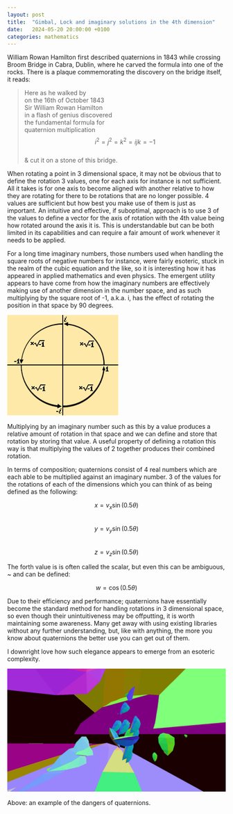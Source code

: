 ```yaml
---
layout: post
title:  "Gimbal, Lock and imaginary solutions in the 4th dimension"
date:   2024-05-20 20:00:00 +0100
categories: mathematics
---
```

William Rowan Hamilton first described quaternions in 1843 while crossing Broom Bridge in Cabra, Dublin, where he carved the formula into one of the rocks. There is a plaque commemorating the discovery on the bridge itself, it reads:

> Here as he walked by  
> on the 16th of October 1843  
> Sir William Rowan Hamilton  
> in a flash of genius discovered  
> the fundamental formula for  
> quaternion multiplication  
> $$ i^2 = j^2 = k^2 = ijk = -1 $$  
> & cut it on a stone of this bridge.  

When rotating a point in 3 dimensional space, it may not be obvious that to define the rotation 3 values, one for each axis for instance is not sufficient. All it takes is for one axis to become aligned with another relative to how they are rotating for there to be rotations that are no longer possible. 4 values are sufficient but how best you make use of them is just as important. An intuitive and effective, if suboptimal, approach is to use 3 of the values to define a vector for the axis of rotation with the 4th value being how rotated around the axis it is. This is understandable but can be both limited in its capabilities and can require a fair amount of work whenever it needs to be applied.

For a long time imaginary numbers, those numbers used when handling the square roots of negative numbers for instance, were fairly esoteric, stuck in the realm of the cubic equation and the like, so it is interesting how it has appeared in applied mathematics and even physics. The emergent utility appears to have come from how the imaginary numbers are effectively making use of another dimension in the number space, and as such multiplying by the square root of -1, a.k.a. i, has the effect of rotating the position in that space by 90 degrees.

![Imaginary rotation](/assets/images/iRot.png)

Multiplying by an imaginary number such as this by a value produces a relative amount of rotation in that space and we can define and store that rotation by storing that value. A useful property of defining a rotation this way is that multiplying the values of 2 together produces their combined rotation.

In terms of composition; quaternions consist of 4 real numbers which are each able to be multiplied against an imaginary number. 3 of the values for the rotations of each of the dimensions which you can think of as being defined as the following:

$$ x = v_{x}\sin(0.5\theta) $$  
$$ y = v_{y}\sin(0.5\theta) $$  
$$ z = v_{z}\sin(0.5\theta) $$  

The forth value is is often called the scalar, but even this can be ambiguous, ~ and can be defined:

$$ w = \cos(0.5\theta) $$  

Due to their efficiency and performance; quaternions have essentially become the standard method for handling rotations in 3 dimensional space, so even though their unintuitiveness may be offputting, it is worth maintaining some awareness. Many get away with using existing libraries without any further understanding, but, like with anything, the more you know about quaternions the better use you can get out of them.

I downright love how such elegance appears to emerge from an esoteric complexity.

![Quaternion dimension](/assets/images/quatDimension.png)

Above: an example of the dangers of quaternions.
